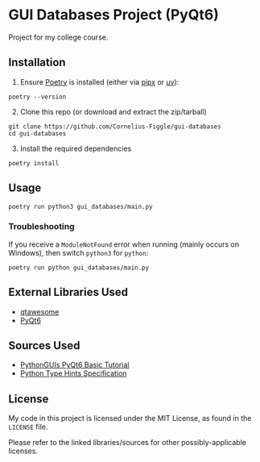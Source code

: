 # GUI Databases Project (PyQt6)

Project for my college course.

## Installation

1. Ensure [Poetry](https://python-poetry.org/) is installed (either via [pipx](https://pipx.pypa.io/stable/) or [uv](https://docs.astral.sh/uv/)):

```shell
poetry --version
```

2. Clone this repo (or download and extract the zip/tarball)

```shell
git clone https://github.com/Cornelius-Figgle/gui-databases
cd gui-databases
```

3. Install the required dependencies

```shell
poetry install
```

## Usage

```shell
poetry run python3 gui_databases/main.py
```

### Troubleshooting

If you receive a `ModuleNotFound` error when running (mainly occurs on Windows), then switch `python3` for `python`:

```shell
poetry run python gui_databases/main.py
```

## External Libraries Used

- [qtawesome](https://qtawesome.readthedocs.io/en/latest/index.html)
- [PyQt6](https://www.riverbankcomputing.com/software/pyqt/)

## Sources Used

- [PythonGUIs PyQt6 Basic Tutorial](https://www.pythonguis.com/pyqt6-tutorial/)
- [Python Type Hints Specification](https://docs.python.org/3/library/typing.html)

## License

My code in this project is licensed under the MIT License, as found in the `LICENSE` file. 

Please refer to the linked libraries/sources for other possibly-applicable licenses. 

